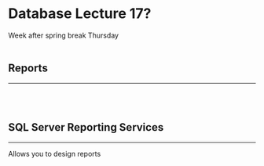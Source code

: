 # Database Lecture 17?
Week after spring break Thursday<br></br>

## Reports
---
<br></br>

## SQL Server Reporting Services
---
Allows you to design reports 

